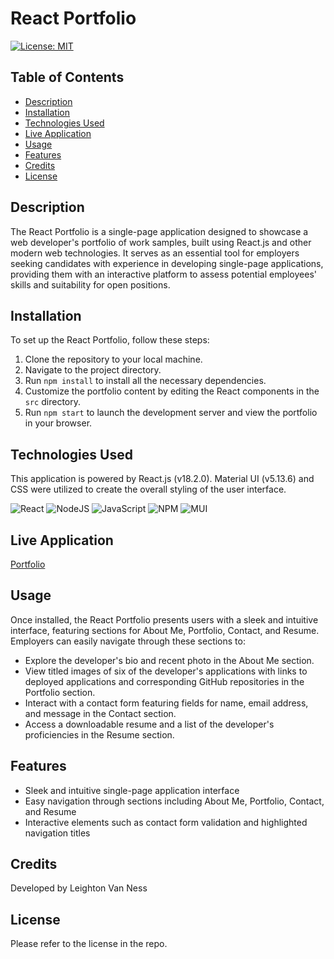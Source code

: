 # React Portfolio
[![License: MIT](https://img.shields.io/badge/License-MIT-yellow.svg)](https://opensource.org/licenses/MIT)

## Table of Contents
* [Description](#description)
* [Installation](#installation)
* [Technologies Used](#technologies-used)
* [Live Application](#live-application)
* [Usage](#usage)
* [Features](#features)
* [Credits](#credits)
* [License](#license)

## Description

The React Portfolio is a single-page application designed to showcase a web developer's portfolio of work samples, built using React.js and other modern web technologies. It serves as an essential tool for employers seeking candidates with experience in developing single-page applications, providing them with an interactive platform to assess potential employees' skills and suitability for open positions.

## Installation

To set up the React Portfolio, follow these steps:

1. Clone the repository to your local machine.
2. Navigate to the project directory.
3. Run `npm install` to install all the necessary dependencies.
4. Customize the portfolio content by editing the React components in the `src` directory.
5. Run `npm start` to launch the development server and view the portfolio in your browser.

## Technologies Used

This application is powered by React.js (v18.2.0). Material UI (v5.13.6) and CSS were utilized to create the overall styling of the user interface.

![React](https://img.shields.io/badge/react-%2320232a.svg?style=for-the-badge&logo=react&logoColor=%2361DAFB)
![NodeJS](https://img.shields.io/badge/node.js-6DA55F?style=for-the-badge&logo=node.js&logoColor=white)
![JavaScript](https://img.shields.io/badge/javascript-%23323330.svg?style=for-the-badge&logo=javascript&logoColor=%23F7DF1E)
![NPM](https://img.shields.io/badge/NPM-%23CB3837.svg?style=for-the-badge&logo=npm&logoColor=white)
![MUI](https://img.shields.io/badge/MUI-%230081CB.svg?style=for-the-badge&logo=mui&logoColor=white)

## Live Application

[Portfolio](https://main--lvn-react-portfolio.netlify.app)

## Usage

Once installed, the React Portfolio presents users with a sleek and intuitive interface, featuring sections for About Me, Portfolio, Contact, and Resume. Employers can easily navigate through these sections to:

- Explore the developer's bio and recent photo in the About Me section.
- View titled images of six of the developer's applications with links to deployed applications and corresponding GitHub repositories in the Portfolio section.
- Interact with a contact form featuring fields for name, email address, and message in the Contact section.
- Access a downloadable resume and a list of the developer's proficiencies in the Resume section.

## Features

- Sleek and intuitive single-page application interface
- Easy navigation through sections including About Me, Portfolio, Contact, and Resume
- Interactive elements such as contact form validation and highlighted navigation titles

## Credits

Developed by Leighton Van Ness

## License

Please refer to the license in the repo.



